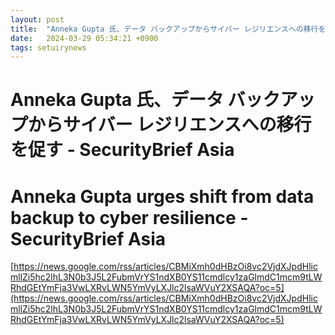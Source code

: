 ```yaml
---
layout: post
title:  "Anneka Gupta 氏、データ バックアップからサイバー レジリエンスへの移行を促す - SecurityBrief Asia"
date:   2024-03-29 05:34:21 +0900
tags: setuirynews 
---
```


# Anneka Gupta 氏、データ バックアップからサイバー レジリエンスへの移行を促す - SecurityBrief Asia



# Anneka Gupta urges shift from data backup to cyber resilience - SecurityBrief Asia

[https://news.google.com/rss/articles/CBMiXmh0dHBzOi8vc2VjdXJpdHlicmllZi5hc2lhL3N0b3J5L2FubmVrYS1ndXB0YS11cmdlcy1zaGlmdC1mcm9tLWRhdGEtYmFja3VwLXRvLWN5YmVyLXJlc2lsaWVuY2XSAQA?oc=5](https://news.google.com/rss/articles/CBMiXmh0dHBzOi8vc2VjdXJpdHlicmllZi5hc2lhL3N0b3J5L2FubmVrYS1ndXB0YS11cmdlcy1zaGlmdC1mcm9tLWRhdGEtYmFja3VwLXRvLWN5YmVyLXJlc2lsaWVuY2XSAQA?oc=5)

